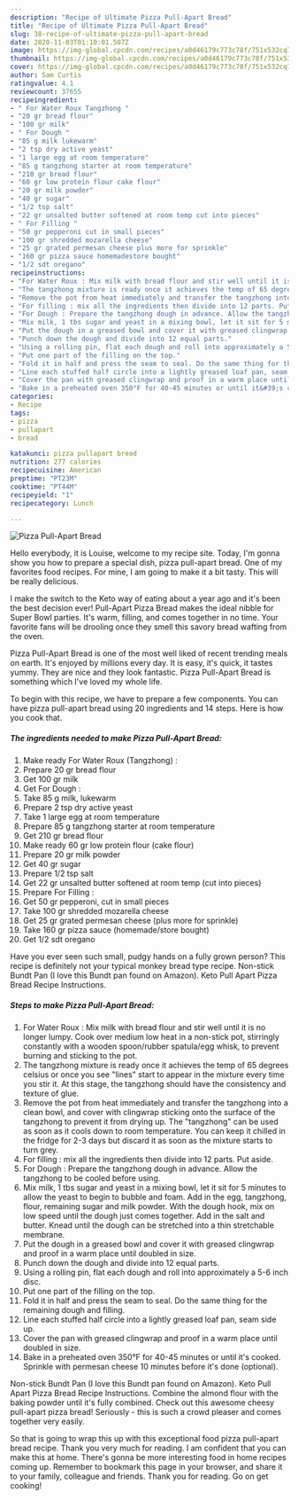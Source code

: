 ```yaml
---
description: "Recipe of Ultimate Pizza Pull-Apart Bread"
title: "Recipe of Ultimate Pizza Pull-Apart Bread"
slug: 38-recipe-of-ultimate-pizza-pull-apart-bread
date: 2020-11-03T01:10:01.507Z
image: https://img-global.cpcdn.com/recipes/a0d46179c773c78f/751x532cq70/pizza-pull-apart-bread-recipe-main-photo.jpg
thumbnail: https://img-global.cpcdn.com/recipes/a0d46179c773c78f/751x532cq70/pizza-pull-apart-bread-recipe-main-photo.jpg
cover: https://img-global.cpcdn.com/recipes/a0d46179c773c78f/751x532cq70/pizza-pull-apart-bread-recipe-main-photo.jpg
author: Sam Curtis
ratingvalue: 4.1
reviewcount: 37655
recipeingredient:
- " For Water Roux Tangzhong "
- "20 gr bread flour"
- "100 gr milk"
- " For Dough "
- "85 g milk lukewarm"
- "2 tsp dry active yeast"
- "1 large egg at room temperature"
- "85 g tangzhong starter at room temperature"
- "210 gr bread flour"
- "60 gr low protein flour cake flour"
- "20 gr milk powder"
- "40 gr sugar"
- "1/2 tsp salt"
- "22 gr unsalted butter softened at room temp cut into pieces"
- " For Filling "
- "50 gr pepperoni cut in small pieces"
- "100 gr shredded mozarella cheese"
- "25 gr grated permesan cheese plus more for sprinkle"
- "160 gr pizza sauce homemadestore bought"
- "1/2 sdt oregano"
recipeinstructions:
- "For Water Roux : Mix milk with bread flour and stir well until it is no longer lumpy. Cook over medium low heat in a non-stick pot, stirringly constantly with a wooden spoon/rubber spatula/egg whisk, to prevent burning and sticking to the pot."
- "The tangzhong mixture is ready once it achieves the temp of 65 degrees celsius or once you see &#34;lines&#34; start to appear in the mixture every time you stir it. At this stage, the tangzhong should have the consistency and texture of glue."
- "Remove the pot from heat immediately and transfer the tangzhong into a clean bowl, and cover with clingwrap sticking onto the surface of the tangzhong to prevent it from drying up. The &#34;tangzhong&#34; can be used as soon as it cools down to room temperature. You can keep it chilled in the fridge for 2-3 days but discard it as soon as the mixture starts to turn grey."
- "For filling : mix all the ingredients then divide into 12 parts. Put aside."
- "For Dough : Prepare the tangzhong dough in advance. Allow the tangzhong to be cooled before using."
- "Mix milk, 1 tbs sugar and yeast in a mixing bowl, let it sit for 5 minutes to allow the yeast to begin to bubble and foam. Add in the egg, tangzhong, flour, remaining sugar and milk powder. With the dough hook, mix on low speed until the dough just comes together. Add in the salt and butter. Knead until the dough can be stretched into a thin stretchable membrane."
- "Put the dough in a greased bowl and cover it with greased clingwrap and proof in a warm place until doubled in size."
- "Punch down the dough and divide into 12 equal parts."
- "Using a rolling pin, flat each dough and roll into approximately a 5-6 inch disc."
- "Put one part of the filling on the top."
- "Fold it in half and press the seam to seal. Do the same thing for the remaining dough and filling."
- "Line each stuffed half circle into a lightly greased loaf pan, seam side up."
- "Cover the pan with greased clingwrap and proof in a warm place until doubled in size."
- "Bake in a preheated oven 350°F for 40-45 minutes or until it&#39;s cooked. Sprinkle with permesan cheese 10 minutes before it&#39;s done (optional)."
categories:
- Recipe
tags:
- pizza
- pullapart
- bread

katakunci: pizza pullapart bread 
nutrition: 277 calories
recipecuisine: American
preptime: "PT23M"
cooktime: "PT44M"
recipeyield: "1"
recipecategory: Lunch

---
```



![Pizza Pull-Apart Bread](https://img-global.cpcdn.com/recipes/a0d46179c773c78f/751x532cq70/pizza-pull-apart-bread-recipe-main-photo.jpg)

Hello everybody, it is Louise, welcome to my recipe site. Today, I'm gonna show you how to prepare a special dish, pizza pull-apart bread. One of my favorites food recipes. For mine, I am going to make it a bit tasty. This will be really delicious.

I make the switch to the Keto way of eating about a year ago and it&#39;s been the best decision ever! Pull-Apart Pizza Bread makes the ideal nibble for Super Bowl parties. It&#39;s warm, filling, and comes together in no time. Your favorite fans will be drooling once they smell this savory bread wafting from the oven.

Pizza Pull-Apart Bread is one of the most well liked of recent trending meals on earth. It's enjoyed by millions every day. It is easy, it's quick, it tastes yummy. They are nice and they look fantastic. Pizza Pull-Apart Bread is something which I've loved my whole life.


To begin with this recipe, we have to prepare a few components. You can have pizza pull-apart bread using 20 ingredients and 14 steps. Here is how you cook that.

<!--inarticleads1-->

##### The ingredients needed to make Pizza Pull-Apart Bread:

1. Make ready  For Water Roux (Tangzhong) :
1. Prepare 20 gr bread flour
1. Get 100 gr milk
1. Get  For Dough :
1. Take 85 g milk, lukewarm
1. Prepare 2 tsp dry active yeast
1. Take 1 large egg at room temperature
1. Prepare 85 g tangzhong starter at room temperature
1. Get 210 gr bread flour
1. Make ready 60 gr low protein flour (cake flour)
1. Prepare 20 gr milk powder
1. Get 40 gr sugar
1. Prepare 1/2 tsp salt
1. Get 22 gr unsalted butter softened at room temp (cut into pieces)
1. Prepare  For Filling :
1. Get 50 gr pepperoni, cut in small pieces
1. Take 100 gr shredded mozarella cheese
1. Get 25 gr grated permesan cheese (plus more for sprinkle)
1. Take 160 gr pizza sauce (homemade/store bought)
1. Get 1/2 sdt oregano


Have you ever seen such small, pudgy hands on a fully grown person? This recipe is definitely not your typical monkey bread type recipe. Non-stick Bundt Pan (I love this Bundt pan found on Amazon). Keto Pull Apart Pizza Bread Recipe Instructions. 

<!--inarticleads2-->

##### Steps to make Pizza Pull-Apart Bread:

1. For Water Roux : Mix milk with bread flour and stir well until it is no longer lumpy. Cook over medium low heat in a non-stick pot, stirringly constantly with a wooden spoon/rubber spatula/egg whisk, to prevent burning and sticking to the pot.
1. The tangzhong mixture is ready once it achieves the temp of 65 degrees celsius or once you see &#34;lines&#34; start to appear in the mixture every time you stir it. At this stage, the tangzhong should have the consistency and texture of glue.
1. Remove the pot from heat immediately and transfer the tangzhong into a clean bowl, and cover with clingwrap sticking onto the surface of the tangzhong to prevent it from drying up. The &#34;tangzhong&#34; can be used as soon as it cools down to room temperature. You can keep it chilled in the fridge for 2-3 days but discard it as soon as the mixture starts to turn grey.
1. For filling : mix all the ingredients then divide into 12 parts. Put aside.
1. For Dough : Prepare the tangzhong dough in advance. Allow the tangzhong to be cooled before using.
1. Mix milk, 1 tbs sugar and yeast in a mixing bowl, let it sit for 5 minutes to allow the yeast to begin to bubble and foam. Add in the egg, tangzhong, flour, remaining sugar and milk powder. With the dough hook, mix on low speed until the dough just comes together. Add in the salt and butter. Knead until the dough can be stretched into a thin stretchable membrane.
1. Put the dough in a greased bowl and cover it with greased clingwrap and proof in a warm place until doubled in size.
1. Punch down the dough and divide into 12 equal parts.
1. Using a rolling pin, flat each dough and roll into approximately a 5-6 inch disc.
1. Put one part of the filling on the top.
1. Fold it in half and press the seam to seal. Do the same thing for the remaining dough and filling.
1. Line each stuffed half circle into a lightly greased loaf pan, seam side up.
1. Cover the pan with greased clingwrap and proof in a warm place until doubled in size.
1. Bake in a preheated oven 350°F for 40-45 minutes or until it&#39;s cooked. Sprinkle with permesan cheese 10 minutes before it&#39;s done (optional).


Non-stick Bundt Pan (I love this Bundt pan found on Amazon). Keto Pull Apart Pizza Bread Recipe Instructions. Combine the almond flour with the baking powder until it&#39;s fully combined. Check out this awesome cheesy pull-apart pizza bread! Seriously - this is such a crowd pleaser and comes together very easily. 

So that is going to wrap this up with this exceptional food pizza pull-apart bread recipe. Thank you very much for reading. I am confident that you can make this at home. There's gonna be more interesting food in home recipes coming up. Remember to bookmark this page in your browser, and share it to your family, colleague and friends. Thank you for reading. Go on get cooking!
